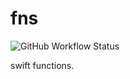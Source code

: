 # fns

![GitHub Workflow Status](https://img.shields.io/github/workflow/status/luoxiu/fns/ci.yml)

swift functions.
